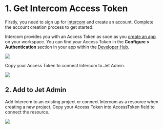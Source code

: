 # 1. Get Intercom Access Token

Firstly, you need to sign up for [Intercom](https://www.intercom.com/) and create an account. Complete the account creation process to get started.

Intercom provides you with an Access Token as soon as you [create an app](https://app.intercom.com/a/developer-signup) on your workspace. You can find your Access Token in the **Configure &gt; Authentication** section in your app within the [Developer Hub](https://app.intercom.io/a/apps/_/developer-hub/app-packages).

![](https://gblobscdn.gitbook.com/assets%2F-LQ08RFAKZvFADEiXKFy%2F-MAypfAbYkMiXiyVeC9X%2F-MAzpJUrgdME3njhyAek%2FGIF.gif?alt=media&token=b5843115-1755-455c-a67c-a2f2d986a246)

Copy your Access Token to connect Intercom to Jet Admin.

![](https://gblobscdn.gitbook.com/assets%2F-LQ08RFAKZvFADEiXKFy%2F-MAypfAbYkMiXiyVeC9X%2F-MAzpyHrcdU6EQsCqWtH%2Fimage.png?alt=media&token=4f07e6cd-0785-4b3a-9e91-2d5463808648)

## 2. Add to Jet Admin

Add Intercom to an existing project or connect Intercom as a resource when creating a new project. Copy your Access Token into AccessToken field to connect the resource. 

![](https://gblobscdn.gitbook.com/assets%2F-LQ08RFAKZvFADEiXKFy%2F-MjdCLE41J86itvQY858%2F-MjdEN90W_NY1-T3PE7W%2Fimage.png?alt=media&token=1ca9c0c2-4d74-40b6-8a76-ea3884f8a880)


